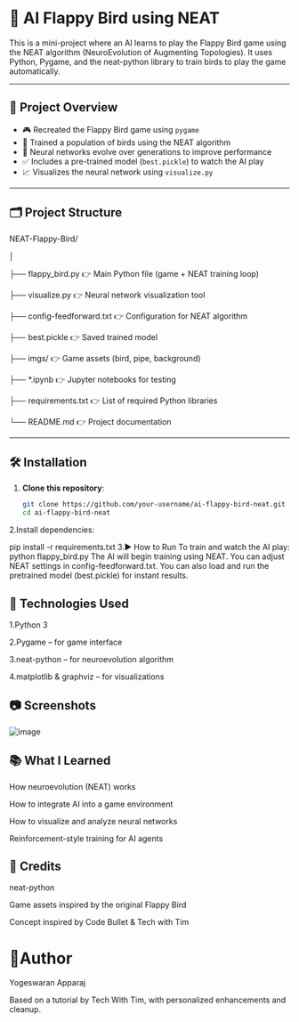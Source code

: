 # 🧠 AI Flappy Bird using NEAT

This is a mini-project where an AI learns to play the Flappy Bird game using the NEAT algorithm (NeuroEvolution of Augmenting Topologies). It uses Python, Pygame, and the neat-python library to train birds to play the game automatically.

---

## 📌 Project Overview

- 🎮 Recreated the Flappy Bird game using `pygame`
- 🧬 Trained a population of birds using the NEAT algorithm
- 🧠 Neural networks evolve over generations to improve performance
- ✅ Includes a pre-trained model (`best.pickle`) to watch the AI play
- 📈 Visualizes the neural network using `visualize.py`

---

## 🗂️ Project Structure

NEAT-Flappy-Bird/

│

├── flappy_bird.py 👉 Main Python file (game + NEAT training loop)

├── visualize.py 👉 Neural network visualization tool

├── config-feedforward.txt 👉 Configuration for NEAT algorithm

├── best.pickle 👉 Saved trained model

├── imgs/ 👉 Game assets (bird, pipe, background)

├── *.ipynb 👉 Jupyter notebooks for testing

├── requirements.txt 👉 List of required Python libraries

└── README.md 👉 Project documentation

---

## 🛠️ Installation

1. **Clone this repository**:
   ```bash
   git clone https://github.com/your-username/ai-flappy-bird-neat.git
   cd ai-flappy-bird-neat
2.Install dependencies:

   pip install -r requirements.txt
3.▶️ How to Run
   To train and watch the AI play:
     python flappy_bird.py
The AI will begin training using NEAT. You can adjust NEAT settings in config-feedforward.txt.
You can also load and run the pretrained model (best.pickle) for instant results.

## 🧠 Technologies Used

 1.Python 3

 2.Pygame – for game interface

 3.neat-python – for neuroevolution algorithm

 4.matplotlib & graphviz – for visualizations

## 📷 Screenshots 

![image](https://github.com/user-attachments/assets/7bd628e7-28da-48fa-bddb-5f2a798e8652)


## 📚 What I Learned
How neuroevolution (NEAT) works

How to integrate AI into a game environment

How to visualize and analyze neural networks

Reinforcement-style training for AI agents

## 🙌 Credits
neat-python

Game assets inspired by the original Flappy Bird

Concept inspired by Code Bullet & Tech with Tim

# 👤Author
Yogeswaran Apparaj

Based on a tutorial by Tech With Tim, with personalized enhancements and cleanup.

